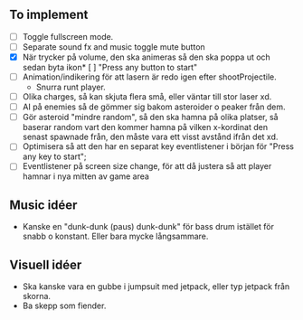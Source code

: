 ## To implement
* [ ] Toggle fullscreen mode.
* [ ] Separate sound fx and music toggle mute button
* [X] När trycker på volume, den ska animeras så den ska poppa ut och sedan byta ikon* [ ] "Press any button to start"
* [ ] Animation/indikering för att lasern är redo igen efter shootProjectile.
    * Snurra runt player.
* [ ] Olika charges, så kan skjuta flera små, eller väntar till stor laser xd.
* [ ] AI på enemies så de gömmer sig bakom asteroider o peaker från dem.
* [ ] Gör asteroid "mindre random", så den ska hamna på olika platser, så baserar random vart den kommer hamna på vilken x-kordinat den senast spawnade från, den måste vara ett visst avstånd ifrån det xd.
* [ ] Optimisera så att den har en separat key eventlistener i början för "Press any key to start";
* [ ] Eventlistener på screen size change, för att då justera så att player hamnar i nya mitten av game area

## Music idéer
* Kanske en "dunk-dunk (paus) dunk-dunk" för bass drum istället för snabb o konstant. Eller bara mycke långsammare.

## Visuell idéer
* Ska kanske vara en gubbe i jumpsuit med jetpack, eller typ jetpack från skorna.
* Ba skepp som fiender.
